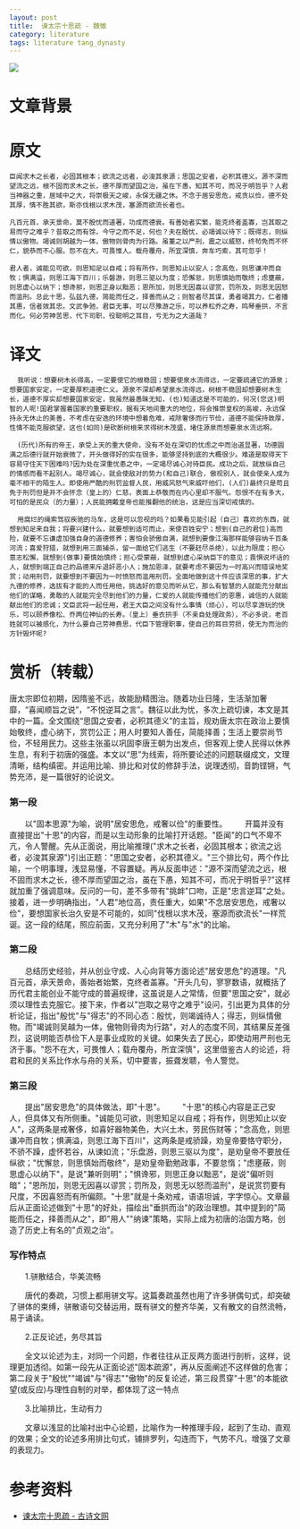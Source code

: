 ```yaml
---
layout: post
title:  谏太宗十思疏 - 魏徵
category: literature
tags: literature tang_dynasty
---
```


![](https://cdn.kelu.org/blog/2017/05/wang-zhuangwei.jpg)

# 文章背景

# 原文

    臣闻求木之长者，必固其根本；欲流之远者，必浚其泉源；思国之安者，必积其德义。源不深而望流之远，根不固而求木之长，德不厚而望国之治，虽在下愚，知其不可，而况于明哲乎？人君当神器之重，居域中之大，将崇极天之峻，永保无疆之休。不念于居安思危，戒贪以俭，德不处其厚，情不胜其欲，斯亦伐根以求木茂，塞源而欲流长者也。

    凡百元首，承天景命，莫不殷忧而道著，功成而德衰。有善始者实繁，能克终者盖寡，岂其取之易而守之难乎？昔取之而有馀，今守之而不足，何也？夫在殷忧，必竭诚以待下；既得志，则纵情以傲物。竭诚则胡越为一体，傲物则骨肉为行路。虽董之以严刑，震之以威怒，终茍免而不怀仁，貌恭而不心服。怨不在大，可畏惟人。载舟覆舟，所宜深慎，奔车巧索，其可忽乎！

    君人者，诚能见可欲，则思知足以自戒；将有所作，则思知止以安人；念高危，则思谦冲而自牧；惧满溢，则思江海下百川；乐磐游，则思三驱以为度；恐懈怠，则思慎始而敬终；虑壅蔽，则思虚心以纳下；想谗邪，则思正身以黜恶；恩所加，则思无因喜以谬赏，罚所及，则思无因怒而滥刑。总此十思，弘兹九德，简能而任之，择善而从之；则智者尽其谋，勇者竭其力，仁者播其惠，信者效其忠。文武争驰，君臣无事，可以尽豫游之乐，可以养松乔之寿，鸣琴垂拱，不言而化。何必劳神苦思，代下司职，役聪明之耳目，亏无为之大道哉？

# 译文

      我听说：想要树木长得高，一定要使它的根稳固；想要使泉水流得远，一定要疏通它的源泉；想要国家安定，一定要厚积道德仁义。源泉不深却希望泉水流得远，树根不稳固却想要树木生长，道德不厚实却想要国家安定，我虽然最愚昧无知，(也)知道这是不可能的，何况(您这)明智的人呢!国君掌握着国家的重要职权，据有天地间重大的地位，将会推崇皇权的高峻，永远保持永无休止的美善，不考虑在安逸的环境中想着危难，戒除奢侈而行节俭，道德不能保持敦厚，性情不能克服欲望，这也(如同)是砍断树根来求得树木茂盛，堵住源泉而想要泉水流远啊。
      
      (历代)所有的帝王，承受上天的重大使命，没有不处在深切的忧虑之中而治道显著，功德圆满之后德行就开始衰微了，开头做得好的实在很多，能够坚持到底的大概很少。难道是取得天下容易守住天下困难吗?因为处在深重忧患之中，一定竭尽诚心对待臣民。成功之后，就放纵自己的情感而看不起别人。竭尽诚心，就会使敌对的势力(和自己)联合，傲视别人，就会使亲人成为毫不相干的陌生人。即使用严酷的刑罚监督人民，用威风怒气来威吓他们，(人们)最终只是苟且免于刑罚但是并不会怀念（皇上的）仁慈，表面上恭敬而在内心里却不服气。怨恨不在有多大，可怕的是民众（的力量）；人民能拥戴皇帝也能推翻他的统治，这是应当深切戒慎的。
      
      用腐烂的绳索驾驭疾驰的马车，这是可以忽视的吗？如果看见能引起（自己）喜欢的东西，就想到知足来自我；将要兴建什么，就要想到适可而止，来使百姓安宁；想到(自己的君位)高而险，就要不忘谦虚加强自身的道德修养；害怕会骄傲自满，就想到要像江海那样能够容纳千百条河流；喜爱狩猎，就想到用三面捕杀，留一面给它们逃生（不要赶尽杀绝），以此为限度；担心意志松懈，就想到(做事)要慎始慎终；担心受蒙蔽，就想到虚心采纳臣下的意见；畏惧说坏话的人，就想到端正自己的品德来斥退奸恶小人；施加恩泽，就要考虑不要因为一时高兴而错误地奖赏；动用刑罚，就要想到不要因为一时愤怒而滥用刑罚。全面地做到这十件应该深思的事，扩大九德的修养，选拔有才能的人而任用他，挑选好的意见而听从它，那么有智慧的人就能充分献出他们的谋略，勇敢的人就能完全尽到他们的力量，仁爱的人就能传播他们的恩惠，诚信的人就能献出他们的忠诚；文臣武将一起任用，君王大臣之间没有什么事情（烦心），可以尽享游玩的快乐，可以颐养像松、乔两位神仙的长寿。（皇上）垂衣拱手（不亲自处理政务），不必多说，老百姓就可以被感化，为什么要自己劳神费思，代臣下管理职事，使自己的耳目劳损，使无为而治的方针毁坏呢?


# 赏析（转载）

唐太宗即位初期，因隋鉴不远，故能励精图治。随着功业日隆，生活渐加奢靡，“喜闻顺旨之说”，“不悦逆耳之言”。魏征以此为忧，多次上疏切谏，本文是其中的一篇。全文围绕“思国之安者，必积其德义”的主旨，规劝唐太宗在政治上要慎始敬终，虚心纳下，赏罚公正；用人时要知人善任，简能择善；生活上要崇尚节俭，不轻用民力。这些主张虽以巩固李唐王朝为出发点，但客观上使人民得以休养生息，有利于初唐的强盛。本文以“思”为线索，将所要论述的问题联缀成文，文理清晰，结构缜密。并运用比喻、排比和对仗的修辞手法，说理透彻，音韵铿锵，气势充沛，是一篇很好的论说文。

### 第一段

　　以"固本思源"为喻，说明"居安思危，戒奢以俭"的重要性。
　　开篇并没有直接提出"十思"的内容，而是以生动形象的比喻打开话题。"臣闻"的口气不卑不亢，令人警醒。先从正面说，用比喻推理("求木之长者，必固其根本；欲流之远者，必浚其泉源")引出正题："思国之安者，必积其德义。"三个排比句，两个作比喻，一个明事理，浅显易懂，不容置疑。再从反面申述："源不深而望流之远，根不固而求木之长，德不厚而望国之治，虽在下愚，知其不可，而况于明哲乎?"这样就加重了强调意味。反问的一句，差不多带有"挑衅"口吻，正是"忠言逆耳"之处。接着，进一步明确指出，"人君"地位高，责任重大，如果"不念居安思危，戒奢以俭"，要想国家长治久安是不可能的，如同"伐根以求木茂，塞源而欲流长"一样荒诞。这一段的结尾，照应前面，又充分利用了"木"与"水"的比喻。

### 第二段

　　总结历史经验，并从创业守成、人心向背等方面论述"居安思危"的道理。"凡百元首，承天景命，善始者始繁，克终者盖寡。"开头几句，寥寥数语，就概括了历代君主能创业不能守成的普遍规律，这虽说是人之常情，但要"思国之安"，就必须以理性去克服它。接下来，作者以"岂取之易守之难乎"设问，引出更为具体的分析论证，指出"殷忧"与"得志"的不同心态：殷忧，则竭诚待人；得志，则纵情傲物。而"竭诚则吴越为一体，傲物则骨肉为行路"，对人的态度不同，其结果反差强烈，这说明能否恭俭下人是事业成败的关键。如果失去了民心，即使动用严刑也无济于事。"怨不在大，可畏惟人；载舟覆舟，所宜深慎"，这里借鉴古人的论述，将君和民的关系比作水与舟的关系，切中要害，振聋发聩，令人警觉。

### 第三段

　　提出"居安思危"的具体做法，即"十思"。
　　"十思"的核心内容是正己安人，但具体又有所侧重。"诚能见可欲，则思知足以自戒；将有作，则思知止以安人"，这两条是戒奢侈，如喜好器物美色，大兴土木，劳民伤财等；"念高危，则思谦冲而自牧；惧满溢，则思江海下百川"，这两条是戒骄躁，劝皇帝要恪守职分，不骄不躁，虚怀若谷，从谏如流；"乐盘游，则思三驱以为度"，是劝皇帝不要放任纵欲；"忧懈怠，则思慎始而敬终"，是劝皇帝勤勉政事，不要怠惰；"虑壅蔽，则思虚心以纳下"，是说"兼听则明"；"惧谗邪，则思正身以黜恶"，是说"偏听则暗"；"恩所加，则思无因喜以谬赏；罚所及，则思无以怒而滥刑"，是说赏罚要有尺度，不因喜怒而有所偏颇。"十思"就是十条劝戒，语语坦诚，字字惊心。文章最后从正面论述做到"十思"的好处，描绘出"垂拱而治"的政治理想。其中提到的"简能而任之，择善而从之"，即"用人""纳谏"策略，实际上成为初唐的治国方略，创造了历史上有名的"贞观之治"。

### 写作特点

　　1.骈散结合，华美流畅

　　唐代的奏疏，习惯上都用骈文写。这篇奏疏虽然也用了许多骈偶句式，却突破了骈体的束缚，骈散语句交替运用，既有骈文的整齐华美，又有散文的自然流畅，易于诵读。

　　2.正反论述，务尽其旨

　　全文以论述为主，对同一个问题，作者往往从正反两方面进行剖析，这样，说理更加透彻。如第一段先从正面论述"固本疏源"，再从反面阐述不这样做的危害；第二段关于"殷忧""竭诚"与"得志""傲物"的反复论述，第三段贯穿"十思"的本能欲望(或反应)与理性自制的对举，都体现了这一特点

　　3.比喻排比，生动有力

　　文章以浅显的比喻衬出中心论题，比喻作为一种推理手段，起到了生动、直观的效果；全文的论述多用排比句式，铺排罗列，勾连而下，气势不凡，增强了文章的表现力。

# 参考资料

* [谏太宗十思疏 - 古诗文网](http://www.gushiwen.org/GuShiWen_1fe6c15526.aspx)
